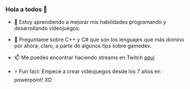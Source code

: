 ### Hola a todos 🐸

- 🌱 Estoy aprendiendo a mejorar mis habilidades programando y desarrollando videojuegos.
- 💬 Preguntame sobre C++ y C# que son los lenguajes que más domino por ahora; claro, a parte de algunos tips sobre gamedev.
- 📫 Me puedes encontrar haciendo streams en Twitch [aquí](https://www.twitch.tv/frowsyfrog)

- ⚡ Fun fact: Empecé a crear videojuegos desde los 7 años en powerpoint! XD
